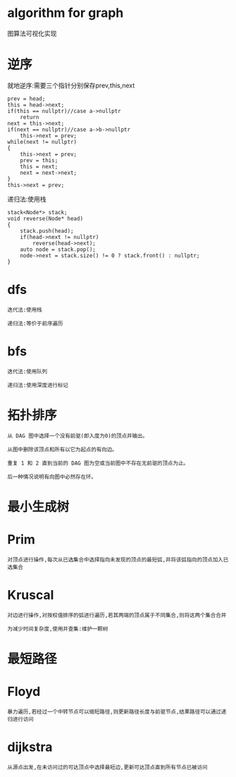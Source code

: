 # algorithm for graph
图算法可视化实现


# 逆序

就地逆序:需要三个指针分别保存prev,this,next

    prev = head;
    this = head->next;
    if(this == nullptr)//case a->nullptr
        return
    next = this->next;
    if(next == nullptr)//case a->b->nullptr
        this->next = prev;
    while(next != nullptr)
    {
        this->next = prev;
        prev = this;
        this = next;
        next = next->next;
    }
    this->next = prev;

递归法:使用栈

    stack<Node*> stack;
    void reverse(Node* head)
    {
        stack.push(head);
        if(head->next != nullptr)
            reverse(head->next);
        auto node = stack.pop();
        node->next = stack.size() != 0 ? stack.front() : nullptr;
    }

# dfs

    迭代法:使用栈

    递归法:等价于前序遍历

# bfs

    迭代法:使用队列

    递归法:使用深度进行标记



# 拓扑排序

    从 DAG 图中选择一个没有前驱(即入度为0)的顶点并输出。

    从图中删除该顶点和所有以它为起点的有向边。

    重复 1 和 2 直到当前的 DAG 图为空或当前图中不存在无前驱的顶点为止。

    后一种情况说明有向图中必然存在环。

# 最小生成树

  # Prim

    对顶点进行操作,每次从已选集合中选择指向未发现的顶点的最短弧,并将该弧指向的顶点加入已选集合

  # Kruscal

    对边进行操作,对按权值排序的弧进行遍历,若其两端的顶点属于不同集合,则将这两个集合合并

    为减少时间复杂度,使用并查集:维护一颗树

# 最短路径

  # Floyd

    暴力遍历,若经过一个中转节点可以缩短路径,则更新路径长度与前驱节点,结果路径可以通过递归进行访问

  # dijkstra

    从源点出发,在未访问过的可达顶点中选择最短边,更新可达顶点直到所有节点已被访问
